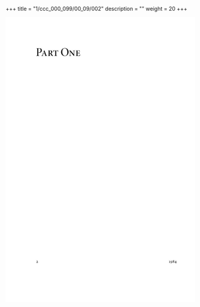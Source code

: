 +++
title = "1/ccc_000_099/00_09/002"
description = ""
weight = 20
+++

<img class="center-fit-jpg" src="/jpg_/out_jpg_1984__002.jpg" ></img>


